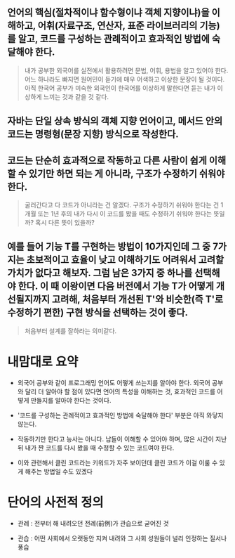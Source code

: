 ## 언어의 핵심(절차적이냐 함수형이냐 객체 지향이냐)을 이해하고, 어휘(자료구조, 연산자, 표준 라이브러리의 기능)를 알고, 코드를 구성하는 관례적이고 효과적인 방법에 숙달해야 한다.

> 내가 공부한 외국어를 실전에서 활용하려면 문법, 어휘, 용법을 알고 있어야 한다. 어느 하나라도 빠지면 원어민이 듣기에 매우 어색하고 이상한 문장이 될 것이다. 아직 한국어 공부가 미숙한 외국인이 한국어를 이상하게 말한다면 듣는 내가 이상하게 느끼는 것과 같을 것 같다.

## 자바는 단일 상속 방식의 객체 지향 언어이고, 메서드 안의 코드는 명령형(문장 지향) 방식으로 작성한다.

## 코드는 단순히 효과적으로 작동하고 다른 사람이 쉽게 이해할 수 있기만 하면 되는 게 아니라, 구조가 수정하기 쉬워야 한다.

> 굴러간다고 다 코드가 아니라는 건 알겠다. 구조가 수정하기 쉬워야 한다는 건 1개월 또는 1년 후의 내가 다시 이 코드를 봤을 때도 수정하기 쉬워야 한다는 뜻일까? 혹시 다른 뜻이 있을까?

## 예를 들어 기능 T를 구현하는 방법이 10가지인데 그 중 7가지는 초보적이고 효율이 낮고 이해하기도 어려워서 고려할 가치가 없다고 해보자. 그럼 남은 3가지 중 하나를 선택해야 한다. 이 때 이왕이면 다음 버전에서 기능 T가 어떻게 개선될지까지 고려해, 처음부터 개선된 T'와 비슷한(즉 T'로 수정하기 편한) 구현 방식을 선택하는 것이 좋다.

> 처음부터 설계를 잘하라는 의미같다.

# 내맘대로 요약

- 외국어 공부와 같이 프로그래밍 언어도 어떻게 쓰는지를 알아야 한다. 외국어 공부와 달리 더 알아야 할 점이 있다면 언어의 특성을 이해하는 것, 효과적인 코드를 어떻게 만들지를 알아야 한다는 것이다.

- '코드를 구성하는 관례적이고 효과적인 방법에 숙달해야 한다' 부분은 아직 와닿지 않는다.

- 작동하기만 한다고 능사는 아니다. 남들이 이해할 수 있어야 하며, 많은 시간이 지난 뒤 내가 짠 코드를 다시 봤을 때 수정할 수 있는 코드여야 한다.

- 이와 관련해서 클린 코드라는 키워드가 자주 보이던데 클린 코드가 이걸 이룰 수 있게 해주는 방법일 수도 있겠다


# 단어의 사전적 정의

- 관례 : 전부터 해 내려오던 전례(前例)가 관습으로 굳어진 것

- 관습 : 어떤 사회에서 오랫동안 지켜 내려와 그 사회 성원들이 널리 인정하는 질서나 풍습

